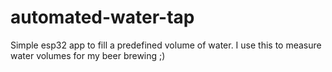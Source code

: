 # automated-water-tap
Simple esp32 app to fill a predefined volume of water. I use this to measure water volumes for my beer brewing ;)
